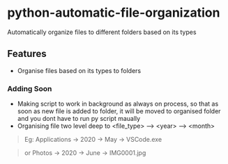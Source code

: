 # python-automatic-file-organization
Automatically organize files to different folders based on its types

## Features
- Organise files based on its types to folders

### Adding Soon
- Making script to work in background as always on process, so that as soon as new file is added to folder, it will be moved to organised folder and you dont have to run py script maually
- Organising file two level deep to &lt;file_type&gt; --&gt; &lt;year&gt; --&gt; &lt;month&gt;
>Eg: Applications -&gt; 2020 -&gt; May -&gt; VSCode.exe

>or Photos -> 2020 -> June -> IMG0001.jpg
